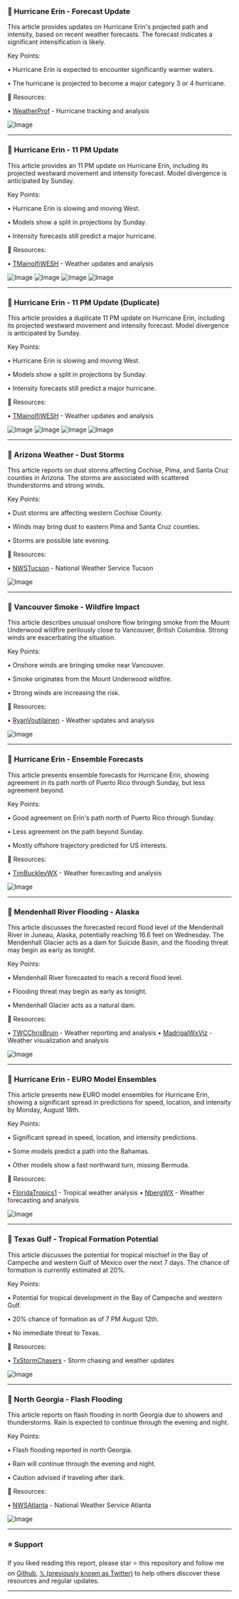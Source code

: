 ### 🤖 Hurricane Erin - Forecast Update

This article provides updates on Hurricane Erin's projected path and intensity, based on recent weather forecasts.  The forecast indicates a significant intensification is likely.

Key Points:

• Hurricane Erin is expected to encounter significantly warmer waters.

•  The hurricane is projected to become a major category 3 or 4 hurricane.


🔗 Resources:

• [WeatherProf](https://x.com/WeatherProf) - Hurricane tracking and analysis

![Image](https://pbs.twimg.com/amplify_video_thumb/1955471029544820736/img/ZzZ73ZWhotfpdtVm.jpg)


---
### 🤖 Hurricane Erin - 11 PM Update

This article provides an 11 PM update on Hurricane Erin, including its projected westward movement and intensity forecast.  Model divergence is anticipated by Sunday.

Key Points:

• Hurricane Erin is slowing and moving West.

• Models show a split in projections by Sunday.

• Intensity forecasts still predict a major hurricane.


🔗 Resources:

• [TMainolfiWESH](https://x.com/TMainolfiWESH) - Weather updates and analysis

![Image](https://pbs.twimg.com/media/GyM6LzLXYAAsd_W?format=jpg&name=360x360)
![Image](https://pbs.twimg.com/media/GyM6OQCWcAAuZxM?format=jpg&name=360x360)
![Image](https://pbs.twimg.com/media/GyM6QyEWsAAglA5?format=jpg&name=360x360)
![Image](https://pbs.twimg.com/media/GyM6SzBWwAAE0cQ?format=jpg&name=360x360)


---
### 🤖 Hurricane Erin - 11 PM Update (Duplicate)

This article provides a duplicate 11 PM update on Hurricane Erin, including its projected westward movement and intensity forecast. Model divergence is anticipated by Sunday.

Key Points:

• Hurricane Erin is slowing and moving West.

• Models show a split in projections by Sunday.

• Intensity forecasts still predict a major hurricane.


🔗 Resources:

• [TMainolfiWESH](https://x.com/TMainolfiWESH) - Weather updates and analysis

![Image](https://pbs.twimg.com/media/GyM6LzLXYAAsd_W?format=jpg&name=360x360)
![Image](https://pbs.twimg.com/media/GyM6OQCWcAAuZxM?format=jpg&name=360x360)
![Image](https://pbs.twimg.com/media/GyM6QyEWsAAglA5?format=jpg&name=360x360)
![Image](https://pbs.twimg.com/media/GyM6SzBWwAAE0cQ?format=jpg&name=360x360)


---
### 🤖 Arizona Weather - Dust Storms

This article reports on dust storms affecting Cochise, Pima, and Santa Cruz counties in Arizona.  The storms are associated with scattered thunderstorms and strong winds.

Key Points:

• Dust storms are affecting western Cochise County.

• Winds may bring dust to eastern Pima and Santa Cruz counties.

• Storms are possible late evening.


🔗 Resources:

• [NWSTucson](https://x.com/NWSTucson) - National Weather Service Tucson

![Image](https://pbs.twimg.com/tweet_video_thumb/GyM5MS4X0AAJI_M.jpg)


---
### 🤖 Vancouver Smoke - Wildfire Impact

This article describes unusual onshore flow bringing smoke from the Mount Underwood wildfire perilously close to Vancouver, British Columbia. Strong winds are exacerbating the situation.

Key Points:

• Onshore winds are bringing smoke near Vancouver.

• Smoke originates from the Mount Underwood wildfire.

• Strong winds are increasing the risk.


🔗 Resources:

• [RyanVoutilainen](https://x.com/RyanVoutilainen) - Weather updates and analysis

![Image](https://pbs.twimg.com/amplify_video_thumb/1955453826158432257/img/8PmXBKdM6IcEL9F2.jpg)


---
### 🤖 Hurricane Erin - Ensemble Forecasts

This article presents ensemble forecasts for Hurricane Erin, showing agreement in its path north of Puerto Rico through Sunday, but less agreement beyond.

Key Points:

• Good agreement on Erin's path north of Puerto Rico through Sunday.

• Less agreement on the path beyond Sunday.

•  Mostly offshore trajectory predicted for US interests.


🔗 Resources:

• [TimBuckleyWX](https://x.com/TimBuckleyWX) - Weather forecasting and analysis

![Image](https://pbs.twimg.com/media/GyMpR1cXUAANNKz?format=jpg&name=small)


---
### 🤖 Mendenhall River Flooding - Alaska

This article discusses the forecasted record flood level of the Mendenhall River in Juneau, Alaska, potentially reaching 16.6 feet on Wednesday.  The Mendenhall Glacier acts as a dam for Suicide Basin, and the flooding threat may begin as early as tonight.

Key Points:

• Mendenhall River forecasted to reach a record flood level.

• Flooding threat may begin as early as tonight.

• Mendenhall Glacier acts as a natural dam.


🔗 Resources:

• [TWCChrisBruin](https://x.com/TWCChrisBruin) - Weather reporting and analysis
• [MadrigalWxViz](https://x.com/MadrigalWxViz) - Weather visualization and analysis

![Image](https://pbs.twimg.com/media/GyLx20QW4AAOZ0A?format=jpg&name=small)


---
### 🤖 Hurricane Erin - EURO Model Ensembles

This article presents new EURO model ensembles for Hurricane Erin, showing a significant spread in predictions for speed, location, and intensity by Monday, August 18th.

Key Points:

• Significant spread in speed, location, and intensity predictions.

• Some models predict a path into the Bahamas.

• Other models show a fast northward turn, missing Bermuda.


🔗 Resources:

• [FloridaTropics1](https://x.com/FloridaTropics1) - Tropical weather analysis
• [NbergWX](https://x.com/NbergWX) - Weather forecasting and analysis

![Image](https://pbs.twimg.com/media/GyMUH5NWQAACrSV?format=png&name=small)


---
### 🤖 Texas Gulf - Tropical Formation Potential

This article discusses the potential for tropical mischief in the Bay of Campeche and western Gulf of Mexico over the next 7 days.  The chance of formation is currently estimated at 20%.

Key Points:

• Potential for tropical development in the Bay of Campeche and western Gulf.

•  20% chance of formation as of 7 PM August 12th.

•  No immediate threat to Texas.


🔗 Resources:

• [TxStormChasers](https://x.com/TxStormChasers) - Storm chasing and weather updates

![Image](https://pbs.twimg.com/media/GyMM0ZlXQAAlHyo?format=jpg&name=small)


---
### 🤖 North Georgia - Flash Flooding

This article reports on flash flooding in north Georgia due to showers and thunderstorms.  Rain is expected to continue through the evening and night.

Key Points:

• Flash flooding reported in north Georgia.

• Rain will continue through the evening and night.

• Caution advised if traveling after dark.


🔗 Resources:

• [NWSAtlanta](https://x.com/NWSAtlanta) - National Weather Service Atlanta

![Image](https://pbs.twimg.com/media/GyMFU_EXgAA3Es-?format=jpg&name=small)


---

### ⭐️ Support

If you liked reading this report, please star ⭐️ this repository and follow me on [Github](https://github.com/Drix10), [𝕏 (previously known as Twitter)](https://x.com/DRIX_10_) to help others discover these resources and regular updates.

---